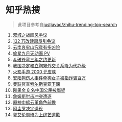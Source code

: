 # 知乎热搜

> 此项目参考自[justjavac/zhihu-trending-top-search](https://github.com/justjavac/zhihu-trending-top-search/blob/main/utils.ts)

<!-- BEGIN -->
  <!-- 最后更新时间:Mon Nov 22 2021 21:09:53 GMT+0000 (Coordinated Universal Time) -->
  1. [双城之战画风争议](https://www.zhihu.com/search?q=双城之战)
1. [132 万改建房屋引争议](https://www.zhihu.com/search?q=梦想改造家)
1. [云南哀牢山究竟有多凶险](https://www.zhihu.com/search?q=云南哀牢山)
1. [偷星九月天动画 PV](https://www.zhihu.com/search?q=偷星九月天)
1. [斗破苍穹三年之约更新](https://www.zhihu.com/search?q=斗破苍穹三年之约)
1. [我国决定和立陶宛外交关系降为代办级](https://www.zhihu.com/search?q=立陶宛)
1. [火影手游 2000 元皮肤](https://www.zhihu.com/search?q=火影忍者)
1. [安阳狗伤人事件牵狗女子被指诈骗百万](https://www.zhihu.com/search?q=安阳狗伤人)
1. [曼联官宣索尔斯克亚下课](https://www.zhihu.com/search?q=索尔斯克亚)
1. [刚果金 8 名中国公民被绑架](https://www.zhihu.com/search?q=刚果金)
1. [詹姆斯肘击冲突遭逐](https://www.zhihu.com/search?q=詹姆斯)
1. [原神申鹤云堇角色前瞻](https://www.zhihu.com/search?q=原神)
1. [阿圭罗决定退役](https://www.zhihu.com/search?q=阿圭罗)
1. [郭艾伦周琦为上综艺道歉](https://www.zhihu.com/search?q=郭艾伦道歉)
  <!-- END -->